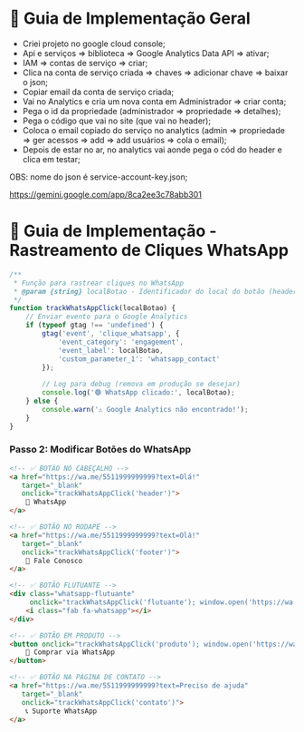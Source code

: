 # 📱 Guia de Implementação Geral
- Criei projeto no google cloud console;
- Api e serviços => biblioteca => Google Analytics Data API => ativar;
- IAM => contas de serviço => criar;
- Clica na conta de serviço criada => chaves => adicionar chave => baixar o json;
- Copiar email da conta de serviço criada;
- Vai no Analytics e cria um nova conta em Administrador => criar conta;
- Pega o id da propriedade (administrador => propriedade => detalhes);
- Pega o código que vai no site (que vai no header);
- Coloca o email copiado do serviço no analytics (admin => propriedade => ger acessos => add => add usuários => cola o email);
- Depois de estar no ar, no analytics vai aonde pega o cód do header e clica em testar;

OBS: nome do json é service-account-key.json;

https://gemini.google.com/app/8ca2ee3c78abb301




# 📱 Guia de Implementação - Rastreamento de Cliques WhatsApp
```javascript
/**
 * Função para rastrear cliques no WhatsApp
 * @param {string} localBotao - Identificador do local do botão (header, footer, flutuante, etc.)
 */
function trackWhatsAppClick(localBotao) {
    // Enviar evento para o Google Analytics
    if (typeof gtag !== 'undefined') {
        gtag('event', 'clique_whatsapp', {
            'event_category': 'engagement',
            'event_label': localBotao,
            'custom_parameter_1': 'whatsapp_contact'
        });
        
        // Log para debug (remova em produção se desejar)
        console.log('🟢 WhatsApp clicado:', localBotao);
    } else {
        console.warn('⚠️ Google Analytics não encontrado!');
    }
}
```

### **Passo 2: Modificar Botões do WhatsApp**
```html
<!-- ✅ BOTÃO NO CABEÇALHO -->
<a href="https://wa.me/5511999999999?text=Olá!" 
   target="_blank" 
   onclick="trackWhatsAppClick('header')">
    📱 WhatsApp
</a>

<!-- ✅ BOTÃO NO RODAPÉ -->
<a href="https://wa.me/5511999999999?text=Olá!" 
   target="_blank" 
   onclick="trackWhatsAppClick('footer')">
    💬 Fale Conosco
</a>

<!-- ✅ BOTÃO FLUTUANTE -->
<div class="whatsapp-flutuante" 
     onclick="trackWhatsAppClick('flutuante'); window.open('https://wa.me/5511999999999?text=Olá!', '_blank');">
    <i class="fab fa-whatsapp"></i>
</div>

<!-- ✅ BOTÃO EM PRODUTO -->
<button onclick="trackWhatsAppClick('produto'); window.open('https://wa.me/5511999999999?text=Interessado no produto X', '_blank');">
    💬 Comprar via WhatsApp
</button>

<!-- ✅ BOTÃO NA PÁGINA DE CONTATO -->
<a href="https://wa.me/5511999999999?text=Preciso de ajuda" 
   target="_blank" 
   onclick="trackWhatsAppClick('contato')">
    📞 Suporte WhatsApp
</a>
```
